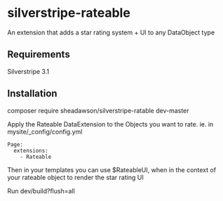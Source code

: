 silverstripe-rateable
=====================

An extension that adds a star rating system + UI to any DataObject type 

## Requirements

Silverstripe 3.1

## Installation

composer require sheadawson/silverstripe-ratable dev-master

Apply the Rateable DataExtension to the Objects you want to rate. ie. in mysite/_config/config.yml

	Page:
	  extensions:
	    - Rateable

Then in your templates you can use $RateableUI, when in the context of your rateable object to render the star rating UI

Run dev/build?flush=all

